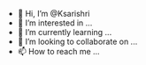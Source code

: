 - 👋 Hi, I’m @Ksarishri
- 👀 I’m interested in ...
- 🌱 I’m currently learning ...
- 💞️ I’m looking to collaborate on ...
- 📫 How to reach me ...

<!---
Ksarishri/Ksarishri is a ✨ special ✨ repository because its `README.md` (this file) appears on your GitHub profile.
You can click the Preview link to take a look at your changes.
--->
